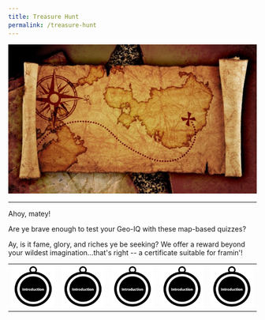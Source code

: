 ```yaml
---
title: Treasure Hunt
permalink: /treasure-hunt
---
```

![Alt text for image on Isomer site](/images/sample-treasure-hunt-landing-page-cover.jpg)

-------
Ahoy, matey!

Are ye brave enough to test your Geo-IQ with these map-based quizzes?

Ay, is it fame, glory, and riches ye be seeking? We offer a reward beyond your wildest imagination...that's right -- a certificate suitable for framin'!

|  |  |  |  |  |
| :--------: | :--------: | :--------: | :--------: | :--------: |
| [![Introduction](/images/sample-treasure-hunt-landing-Introduction.png)](/events/treasure-hunt/introduction)| [![Map](/images/sample-treasure-hunt-landing-Introduction.png)](/events/treasure-hunt/introduction)| [![Code Submission](/images/sample-treasure-hunt-landing-Introduction.png)](/events/treasure-hunt/introduction)| [![Sign-up](/images/sample-treasure-hunt-landing-Introduction.png)](/events/treasure-hunt/introduction)| [![Rules & FAQ](/images/sample-treasure-hunt-landing-Introduction.png)](/events/treasure-hunt/introduction)| 